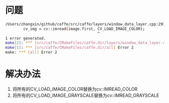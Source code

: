 

# 问题
```bash
/Users/zhangxin/github/caffe/src/caffe/layers/window_data_layer.cpp:293:42: error: use of undeclared identifier 'CV_LOAD_IMAGE_COLOR'
        cv_img = cv::imread(image.first, CV_LOAD_IMAGE_COLOR);
                                         ^
1 error generated.
make[2]: *** [src/caffe/CMakeFiles/caffe.dir/layers/window_data_layer.cpp.o] Error 1
make[1]: *** [src/caffe/CMakeFiles/caffe.dir/all] Error 2
make: *** [all] Error 2
```

# 解决办法
1. 将所有的CV_LOAD_IMAGE_COLOR替换为cv::IMREAD_COLOR
2. 将所有的CV_LOAD_IMAGE_GRAYSCALE替换为cv::IMREAD_GRAYSCALE


